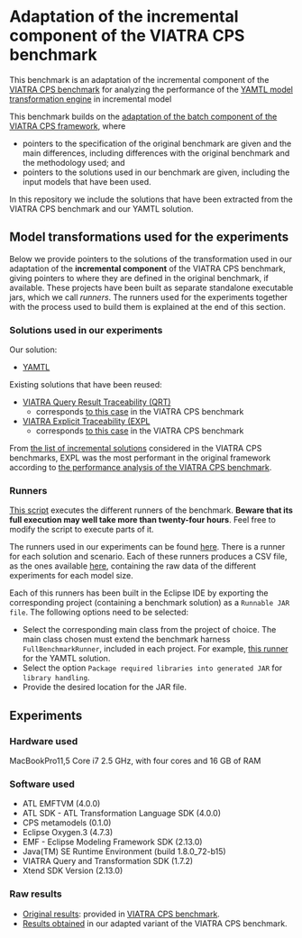 # Adaptation of the incremental component of the VIATRA CPS benchmark

This benchmark is an adaptation of the incremental component of the [VIATRA CPS benchmark](https://github.com/viatra/viatra-cps-benchmark) for analyzing the performance of the [YAMTL model transformation engine](https://yamtl.github.io) in incremental model

This benchmark builds on the [adaptation of the batch component of the VIATRA CPS framework](../viatra-cps-incr-benchmark), where
* pointers to the specification of the original benchmark are given and the main differences, including differences with the original benchmark and the methodology used; and
* pointers to the solutions used in our benchmark are given, including the input models that have been used.

In this repository we include the solutions that have been extracted from the VIATRA CPS benchmark and our YAMTL solution.

## Model transformations used for the experiments

Below we provide pointers to the solutions of the transformation used in our adaptation of the **incremental component** of the VIATRA CPS benchmark, giving pointers to where they are defined in the original benchmark, if available. These projects have been built as separate standalone executable jars, which we call *runners*. The runners used for the experiments together with the process used to build them is explained at the end of this section.

### Solutions used in our experiments

Our solution:
* [YAMTL](https://github.com/yamtl/viatra-cps-batch-benchmark/tree/master/m2m.incr.cps2dep.yamtl)

Existing solutions that have been reused:

* [VIATRA Query Result Traceability (QRT)](../m2m.incr.cps2dep.viatra.expl/org/eclipse/viatra/examples/cps/xform/m2m/incr/qrt/CPS2DeploymentTransformationQrt.xtend)
    * corresponds [to this case](https://github.com/viatra/viatra-docs/blob/master/cps/Query-result-traceability-M2M-transformation.adoc) in the VIATRA CPS benchmark    
* [VIATRA Explicit Traceability (EXPL](../m2m.incr.cps2dep.viatra.expl/org/eclipse/viatra/examples/cps/xform/m2m/incr/expl/CPS2DeploymentTransformation.xtend)
    * corresponds [to this case](https://github.com/viatra/viatra-docs/blob/master/cps/Explicit-traceability-M2M-transformation.adoc) in the VIATRA CPS benchmark    

From [the list of incremental solutions](https://github.com/viatra/viatra-docs/blob/master/cps/Alternative-transformation-methods.adoc#incremental) considered in the VIATRA CPS benchmarks, EXPL was the most performant in the original framework according to [the performance analysis of the VIATRA CPS benchmark](https://github.com/viatra/viatra-cps-benchmark/wiki/Performance-evaluation#runtime).

### Runners

[This script](https://github.com/yamtl/viatra-cps-batch-benchmark/blob/master/m2m.incr.data/runIncrBenchmarks.sh) executes the different runners of the benchmark. **Beware that its full execution may well take more than twenty-four hours**. Feel free to modify the script to execute parts of it.

The runners used in our experiments can be found [here](https://github.com/yamtl/viatra-cps-incr-benchmark/tree/master/m2m.incr.data/runners). There is a runner for each solution and scenario. Each of these runners produces a CSV file, as the ones available [here](https://github.com/yamtl/viatra-cps-incr-benchmark/tree/master/m2m.incr.data/experimental-results), containing the raw data of the different experiments for each model size.

Each of this runners has been built in the Eclipse IDE by exporting the corresponding project (containing a benchmark solution) as a  `Runnable JAR file`. The following options need to be selected:
* Select the corresponding main class from the project of choice. The main class chosen must extend the benchmark harness `FullBenchmarkRunner`, included in each project. For example, [this runner](https://github.com/yamtl/viatra-cps-batch-benchmark/blob/master/m2m.batch.cps2dep.yamtl/src/main/java/experiments/yamtl/Cps2DepRunner_ClientServer_YAMTL_full.xtend) for the YAMTL solution.
* Select the option `Package required libraries into generated JAR` for `library handling`.
* Provide the desired location for the JAR file. 


## Experiments

### Hardware used

MacBookPro11,5 Core i7 2.5 GHz, with four cores and 16 GB of RAM

### Software used

* ATL EMFTVM (4.0.0)
* ATL SDK - ATL Transformation Language SDK (4.0.0)
* CPS metamodels (0.1.0)
* Eclipse Oxygen.3 (4.7.3) 
* EMF - Eclipse Modeling Framework SDK (2.13.0)
* Java(TM) SE Runtime Environment (build 1.8.0\_72-b15)
* VIATRA Query and Transformation SDK (1.7.2)
* Xtend SDK Version (2.13.0)

### Raw results

* [Original results](https://github.com/yamtl/viatra-cps-batch-benchmark/tree/master/m2m.batch.data/experimental-results/XForm_CS_PS_Performance.xlsx): provided in [VIATRA CPS benchmark](https://github.com/viatra/viatra-cps-benchmark).
* [Results obtained](https://github.com/yamtl/viatra-cps-incr-benchmark/tree/master/m2m.incr.data/experimental-results) in our adapted variant of the VIATRA CPS benchmark.